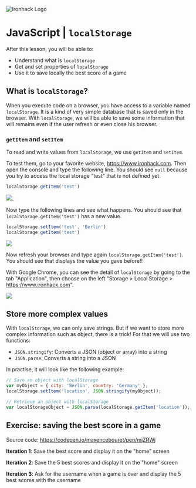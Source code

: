 ![Ironhack Logo](https://i.imgur.com/1QgrNNw.png)

# JavaScript | `localStorage`

After this lesson, you will be able to:

- Understand what is `localStorage`
- Get and set properties of `localStorage`
- Use it to save locally the best score of a game


## What is `localStorage`?

When you execute code on a browser, you have access to a variable named `localStorage`. It is a kind of very simple database that is saved only in the browser. With `localStorage`, we will be able to save some information that will remains even if the user refresh or even close his browser.


### `getItem` and `setItem`

To read and write values from `localStorage`, we use `getItem` and `setItem`.

To test them, go to your favorite website, https://www.ironhack.com. Then open the console and type the following line. You should see `null` because you try to access the local storage "test" that is not defined yet. 

```js
localStorage.getItem('test')
```

![](https://i.imgur.com/JpOX7Mm.png).


Now type the following lines and see what happens. You should see that `localStorage.getItem('test')` has a new value.

```js
localStorage.setItem('test', 'Berlin')
localStorage.getItem('test')
```

![](https://i.imgur.com/pLpWtvx.png)


Now refresh your browser and type again `localStorage.getItem('test')`. You should see that displays the value you gave before!!


With Google Chrome, you can see the detail of `localStorage` by going to the tab "Application", then choose on the left "Storage > Local Storage > https://www.ironhack.com".

![](https://i.imgur.com/iq3Tp6t.png)


## Store more complex values

With `localStorage`, we can only save strings. But if we want to store more complex information such as object, there is a trick! For that we will use two functions:
- `JSON.stringify`: Converts a JSON (object or array) into a string
- `JSON.parse`: Converts a string into a JSON 


In practise, it will look like the following example:

```js
// Save an object with localStorage
var myObject = { city: 'Berlin', country: 'Germany' };
localStorage.setItem('location', JSON.stringify(myObject));

// Retrieve an object with localStorage
var localStorageObject = JSON.parse(localStorage.getItem('location'));
```


## Exercise: saving the best score in a game

Source code: https://codepen.io/maxencebouret/pen/mjZRWj

**Iteration 1**: Save the best score and display it on the "home" screen

**Iteration 2**: Save the 5 best scores and display it on the "home" screen

**Iteration 3**: Ask for the username when a game is over and display the 5 best scores with the username